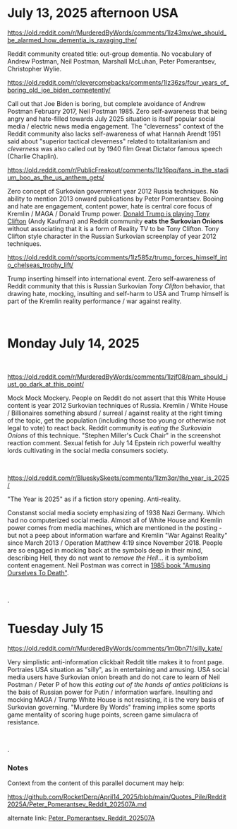# July 13, 2025 afternoon USA

https://old.reddit.com/r/MurderedByWords/comments/1lz43mx/we_should_be_alarmed_how_dementia_is_ravaging_the/

Reddit community created title: out-group dementia. No vocabulary of Andrew Postman, Neil Postman, Marshall McLuhan, Peter Pomerantsev, Christopher Wylie.

https://old.reddit.com/r/clevercomebacks/comments/1lz36zs/four_years_of_boring_old_joe_biden_competently/

Call out that Joe Biden is boring, but complete avoidance of Andrew Postman February 2017, Neil Postman 1985. Zero self-awareness that being angry and hate-filled towards July 2025 situation is itself popular social media / electric news media engagement. The "cleverness" context of the Reddit community also lacks self-awareness of what Hannah Arendt 1951 said about "superior tactical cleverness" related to totalitarianism and *cleverness* was also called out by 1940 film Great Dictator famous speech (Charlie Chaplin).

https://old.reddit.com/r/PublicFreakout/comments/1lz16pq/fans_in_the_stadium_boo_as_the_us_anthem_gets/

Zero concept of Surkovian government year 2012 Russia techniques. No ability to mention 2013 onward publications by Peter Pomerantsev. Booing and hate are engagement, content power, hate is central core focus of Kremlin / MAGA / Donald Trump power. [Donald Trump is playing Tony Clifton](https://en.wikipedia.org/wiki/Tony_Clifton) (Andy Kaufman) and Reddit community **eats the Surkovian Onions** without associating that it is a form of Reality TV to be Tony Clifton. Tony Clifton style character in the Russian Surkovian screenplay of year 2012 techniques.

https://old.reddit.com/r/sports/comments/1lz585z/trump_forces_himself_into_chelseas_trophy_lift/

Trump inserting himself into international event. Zero self-awareness of Reddit community that this is Russian Surkovian *Tony Clifton* behavior, that drawing hate, mocking, insulting and self-harm to USA and Trump himself is part of the Kremlin reality performance / war against reality.

&nbsp;

# Monday July 14, 2025

&nbsp;

https://old.reddit.com/r/MurderedByWords/comments/1lzjf08/pam_should_just_go_dark_at_this_point/

Mock Mock Mockery. People on Reddit do not assert that this White House content is year 2012 Surkovian techniques of Russia. Kremlin / White House / Billionaires something absurd / surreal / against reality at the right timing of the topic, get the population (including those too young or otherwise not legal to vote) to react back. Reddit community is *eating the Surkoviain Onions* of this technique. "Stephen Miller's Cuck Chair" in the screenshot reaction comment. Sexual fetish for July 14 Epstein rich powerful wealthy lords cultivating in the social media consumers society.

&nbsp;

https://old.reddit.com/r/BlueskySkeets/comments/1lzm3qr/the_year_is_2025/

"The Year is 2025" as if a fiction story opening. Anti-reality.

Constanst social media society emphasizing of 1938 Nazi Germany. Which had no computerized social media. Almost all of White House and Kremlin power comes from media machines, which are mentioned in the posting - but not a peep about information warfare and Kremlin "War Against Reality" since March 2013 / Operation Matthew 4:19 since November 2018. People are so engaged in mocking back at the symbols deep in their mind, describing Hell, they do not want to *remove the Hell*... it is symbolism content enagement. Neil Postman was correct in [1985 book "Amusing Ourselves To Death"](https://en.wikipedia.org/wiki/Amusing_Ourselves_to_Death).

&nbsp;

. 

# Tuesday July 15

https://old.reddit.com/r/MurderedByWords/comments/1m0bn71/silly_kate/

Very simplistic anti-information clickbait Reddit title makes it to front page. Portraies USA situation as "silly", as in entertaining and amusing. USA social media users have Surkovian onion breath and do not care to learn of Neil Postman / Peter P of how this *eating out of the hands of antics politicians* is the bais of Russian power for Putin / information warfare. Insulting and mocking MAGA / Trump White House is not resisting, it is the very basis of Surkovian governing. "Murdere By Words" framing implies some sports game mentality of scoring huge points, screen game simulacra of resistance.

&nbsp;

.

### Notes

Context from the content of this parallel document may help: 

https://github.com/RocketDerp/April14_2025/blob/main/Quotes_Pile/Reddit2025A/Peter_Pomerantsev_Reddit_202507A.md

alternate link: [Peter_Pomerantsev_Reddit_202507A](Peter_Pomerantsev_Reddit_202507A.md)
